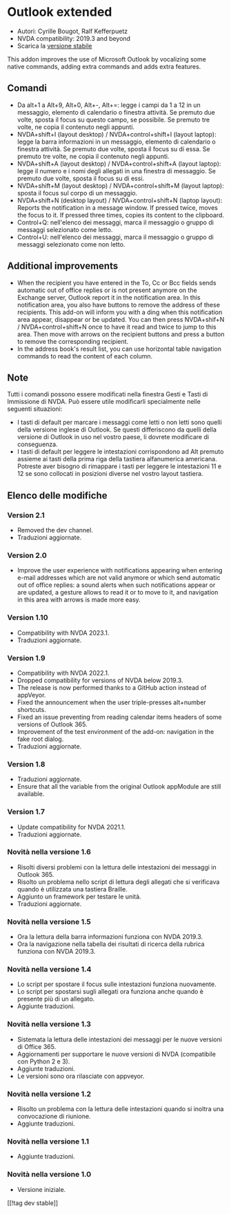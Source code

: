 # Outlook extended #

* Autori: Cyrille Bougot, Ralf Kefferpuetz
* NVDA compatibility: 2019.3 and beyond
* Scarica la [versione stabile][1]

This addon improves the use of Microsoft Outlook by vocalizing some native
commands, adding extra commands and adds extra features.

## Comandi

* Da alt+1 a Alt+9, Alt+0, Alt+-, Alt+=: legge i campi da 1 a 12 in un
  messaggio, elemento di calendario o finestra attività. Se premuto due
  volte, sposta il focus su questo campo, se possibile. Se premuto tre
  volte, ne copia il contenuto negli appunti.
* NVDA+shift+I (layout desktop) / NVDA+control+shift+I (layout laptop):
  legge la barra informazioni in un messaggio, elemento di calendario o
  finestra attività. Se premuto due volte, sposta il focus su di essa. Se
  premuto tre volte, ne copia il contenuto negli appunti.
* NVDA+shift+A (layout desktop) / NVDA+control+shift+A (layout laptop):
  legge il numero e i nomi degli allegati in una finestra di messaggio. Se
  premuto due volte, sposta il focus su di essi.
* NVDA+shift+M (layout desktop) / NVDA+control+shift+M (layout laptop):
  sposta il focus sul corpo di un messaggio.
* NVDA+shift+N (desktop layout) / NVDA+control+shift+N (laptop layout):
  Reports the notification in a message window. If pressed twice, moves the
  focus to it. If pressed three times, copies its content to the clipboard.
* Control+Q: nell'elenco dei messaggi, marca il messaggio o gruppo di
  messaggi selezionato come letto.
* Control+U: nell'elenco dei messaggi, marca il messaggio o gruppo di
  messaggi selezionato come non letto.

## Additional improvements

* When the recipient you have entered in the To, Cc or Bcc fields sends
  automatic out of office replies or is not present anymore on the Exchange
  server, Outlook report it in the notification area. In this notification
  area, you also have buttons to remove the address of these recipients.
  This add-on will inform you with a ding when this notification area
  appear, disappear or be updated. You can then press NVDA+shif+N /
  NVDA+control+shift+N once to have it read and twice to jump to this
  area. Then move with arrows on the recipient buttons and press a button to
  remove the corresponding recipient.
* In the address book's result list, you can use horizontal table navigation
  commands to read the content of each column.
  
## Note

Tutti i comandi possono essere modificati nella finestra Gesti e Tasti di
Immissione di NVDA. Può essere utile modificarli specialmente nelle seguenti
situazioni:

* I tasti di default per marcare i messaggi come letti o non letti sono
  quelli della versione inglese di Outlook. Se questi differiscono da quelli
  della versione di Outlook in uso nel vostro paese, li dovrete modificare
  di conseguenza.
* I tasti di default per leggere le intestazioni corrispondono ad Alt
  premuto assieme ai tasti della prima riga della tastiera alfanumerica
  americana. Potreste aver bisogno di rimappare i tasti per leggere le
  intestazioni 11 e 12 se sono collocati in posizioni diverse nel vostro
  layout tastiera.

## Elenco delle modifiche

### Version 2.1

* Removed the dev channel.
* Traduzioni aggiornate.

### Version 2.0

* Improve the user experience with notifications appearing when entering
  e-mail addresses which are not valid anymore or which send automatic out
  of office replies: a sound alerts when such notifications appear or are
  updated, a gesture allows to read it or to move to it, and navigation in
  this area with arrows is made more easy.

### Version 1.10

* Compatibility with NVDA 2023.1.
* Traduzioni aggiornate.

### Version 1.9

* Compatibility with NVDA 2022.1.
* Dropped compatibility for versions of NVDA below 2019.3.
* The release is now performed thanks to a GitHub action instead of
  appVeyor.
* Fixed the announcement when the user triple-presses alt+number shortcuts.
* Fixed an issue preventing from reading calendar items headers of some
  versions of Outlook 365.
* Improvement of the test environment of the add-on: navigation in the fake
  root dialog.
* Traduzioni aggiornate.

### Version 1.8

* Traduzioni aggiornate.
* Ensure that all the variable from the original Outlook appModule are still
  available.

### Version 1.7

* Update compatibility for NVDA 2021.1.
* Traduzioni aggiornate.

### Novità nella versione 1.6

* Risolti diversi problemi con la lettura delle intestazioni dei messaggi in
  Outlook 365.
* Risolto un problema nello script di lettura degli allegati che si
  verificava quando è utilizzata una tastiera Braille.
* Aggiunto un framework per testare le unità.
* Traduzioni aggiornate.

### Novità nella versione 1.5

* Ora la lettura della barra informazioni funziona con NVDA 2019.3.
* Ora la navigazione nella tabella dei risultati di ricerca della rubrica
  funziona con NVDA 2019.3.

### Novità nella versione 1.4

* Lo script per spostare il focus sulle intestazioni funziona nuovamente.
* Lo script per spostarsi sugli allegati ora funziona anche quando è
  presente più di un allegato.
* Aggiunte traduzioni.

### Novità nella versione 1.3

* Sistemata la lettura delle intestazioni dei messaggi per le nuove versioni
  di Office 365.
* Aggiornamenti per supportare le nuove versioni di NVDA (compatibile con
  Python 2 e 3).
* Aggiunte traduzioni.
* Le versioni sono ora rilasciate con appveyor.

### Novità nella versione 1.2

* Risolto un problema con la lettura delle intestazioni quando si inoltra
  una convocazione di riunione.
* Aggiunte traduzioni.

### Novità nella versione 1.1

* Aggiunte traduzioni.

### Novità nella versione 1.0

* Versione iniziale.

[[!tag dev stable]]

[1]: https://www.nvaccess.org/addonStore/legacy?file=outlookextended
